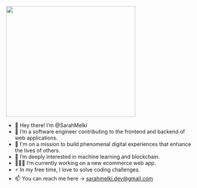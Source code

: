 <div id="header" >
  <img src="https://media3.giphy.com/media/PgLLtnqHts1woXeKpy/giphy.gif?cid=ecf05e47ntxals2p2ym2p94zx3zaqzm97hgz2rrfh8yd3ien&rid=giphy.gif&ct=s" width="350" height="300"/>
</div>


- 👋 Hey there! I’m @SarahMelki
- 🌱 I’m a software engineer contributing to the frontend and backend of web applications.
- 💫 I'm on a mission to build phenomenal digital experiences that enhance the lives of others.
- 👀 I’m deeply interested in machine learning and blockchain.
- 👩🏻‍💻 I’m currently working on a new ecommerce web app.
- ⚡️ In my free time, I love to solve coding challenges.
- 📫 You can reach me here -> sarahmelki.dev@gmail.com

<!---
SarahMelki/SarahMelki is a ✨ special ✨ repository because its `README.md` (this file) appears on your GitHub profile.
You can click the Preview link to take a look at your changes.
--->
